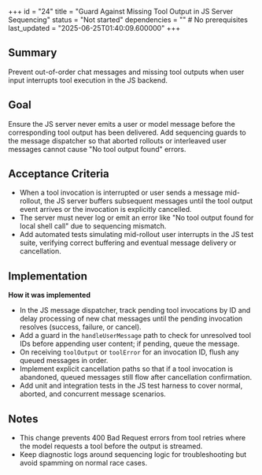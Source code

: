 +++
id = "24"
title = "Guard Against Missing Tool Output in JS Server Sequencing"
status = "Not started"
dependencies = "" # No prerequisites
last_updated = "2025-06-25T01:40:09.600000"
+++

## Summary
Prevent out-of-order chat messages and missing tool outputs when user input interrupts tool execution in the JS backend.

## Goal
Ensure the JS server never emits a user or model message before the corresponding tool output has been delivered. Add sequencing guards to the message dispatcher so that aborted rollouts or interleaved user messages cannot cause "No tool output found" errors.

## Acceptance Criteria

- When a tool invocation is interrupted or user sends a message mid-rollout, the JS server buffers subsequent messages until the tool output event arrives or the invocation is explicitly cancelled.
- The server must never log or emit an error like "No tool output found for local shell call" due to sequencing mismatch.
- Add automated tests simulating mid-rollout user interrupts in the JS test suite, verifying correct buffering and eventual message delivery or cancellation.

## Implementation

**How it was implemented**  
- In the JS message dispatcher, track pending tool invocations by ID and delay processing of new chat messages until the pending invocation resolves (success, failure, or cancel).
- Add a guard in the `handleUserMessage` path to check for unresolved tool IDs before appending user content; if pending, queue the message.
- On receiving `toolOutput` or `toolError` for an invocation ID, flush any queued messages in order.
- Implement explicit cancellation paths so that if a tool invocation is abandoned, queued messages still flow after cancellation confirmation.
- Add unit and integration tests in the JS test harness to cover normal, aborted, and concurrent message scenarios.

## Notes

- This change prevents 400 Bad Request errors from tool retries where the model requests a tool before the output is streamed.
- Keep diagnostic logs around sequencing logic for troubleshooting but avoid spamming on normal race cases.

